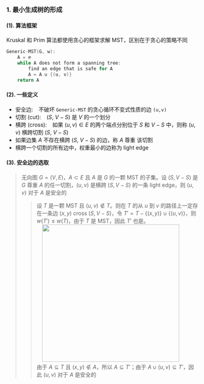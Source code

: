 ### 1. 最小生成树的形成

#### (1). 算法框架

Kruskal 和 Prim 算法都使用贪心的框架求解 MST，区别在于贪心的策略不同

<font class="ps%">

```c linenums="1"
Generic-MST(G, w):
    A = ∅
    while A does not form a spanning tree:
        find an edge that is safe for A
        A = A ∪ {(u, v)}
    return A
```

</font>

#### (2). 一些定义

-   安全边: &ensp; 不破坏 `Generic-MST` 的贪心循环不变式性质的边 `(u,v)`
-   切割 (cut): &ensp; $(S,\ V-S)$ 是 $V$ 的一个划分
-   横跨 (cross): &ensp; 如果 $(u,v)\in E$ 的两个端点分别位于 $S$ 和 $V-S$ 中，则称 $(u,v)$ 横跨切割 $(S,\ V-S)$
-   如果边集 $A$ 不存在横跨 $(S,\ V-S)$ 的边，称 $A$ 尊重 该切割
-   横跨一个切割的所有边中，权重最小的边称为 light edge

#### (3). 安全边的选取

> <ktb></ktb>
> 无向图 $G=(V,E)$，$A\subset E$ 且 $A$ 是 $G$ 的一颗 MST 的子集。设 $(S, V-S)$ 是 $G$ 尊重 $A$ 的任一切割，$(u,v)$ 是横跨 $(S, V-S)$ 的一条 light edge，则 $(u, v)$ 对于 $A$ 是安全的
>
> > 设 $T$ 是一颗 MST 且 $(u,v)\notin T$。则在 $T$ 的从 $u$ 到 $v$ 的路径上一定存在一条边 $(x,y)$ cross $(S,V-S)$，令 $T'=T-\lbrace (x,y) \rbrace \cup \lbrace (u,v) \rbrace$，则 $w(T')\leq w(T)$，由于 $T$ 是 MST，因此 $T'$ 也是。<br> &emsp;<font class="i_n_" id="nodes of S are black, nodes of V-S are white"><img src="../img/mst1.png" width=360> </font> <br>
> > 由于 $A\subseteq T$ 且 $(x,y)\notin A$，所以 $A\subseteq T'$；由于 $A\cup (u,v)\subseteq T'$，因此 $(u,v)$ 对于 $A$ 是安全的
